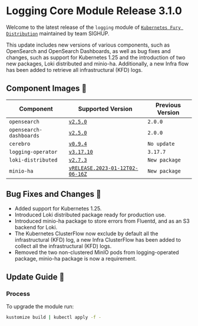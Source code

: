 # Logging Core Module Release 3.1.0

Welcome to the latest release of the `logging` module of [`Kubernetes Fury Distribution`](https://github.com/sighupio/fury-distribution) maintained by team SIGHUP.

This update includes new versions of various components, such as OpenSearch and OpenSearch Dashboards, as well as bug fixes and changes, such as support for Kubernetes 1.25 and the introduction of two new packages, Loki distributed and minio-ha.
Additionally, a new Infra flow has been added to retrieve all infrastructural (KFD) logs.

## Component Images 🚢

| Component                | Supported Version                                                                                      | Previous Version |
|--------------------------|--------------------------------------------------------------------------------------------------------|------------------|
| `opensearch`             | [`v2.5.0`](https://github.com/opensearch-project/OpenSearch/releases/tag/2.5.0)                        | `2.0.0`          |
| `opensearch-dashboards`  | [`v2.5.0`](https://github.com/opensearch-project/OpenSearch-Dashboards/releases/tag/2.5.0)             | `2.0.0`          |
| `cerebro`                | [`v0.9.4`](https://github.com/lmenezes/cerebro/releases/tag/v0.9.4)                                    | `No update`      |
| `logging-operator`       | [`v3.17.10`](https://github.com/banzaicloud/logging-operator/releases/tag/3.17.10)                     | `3.17.7`         |
| `loki-distributed`       | [`v2.7.3`](https://github.com/grafana/loki/releases/tag/v2.7.3)                                        | `New package`    |
| `minio-ha`               | [`vRELEASE.2023-01-12T02-06-16Z`](https://github.com/minio/minio/tree/RELEASE.2023-01-12T02-06-16Z)    | `New package`    |

## Bug Fixes and Changes 🐛

- Added support for Kubernetes 1.25.
- Introduced Loki distributed package ready for production use.
- Introduced minio-ha package to store errors from Fluentd, and as an S3 backend for Loki.
- The Kubernetes ClusterFlow now exclude by default all the infrastructural (KFD) log, a new Infra ClusterFlow has been added to collect all the infrastructural (KFD) logs.
- Removed the two non-clustered MinIO pods from logging-operated package, minio-ha package is now a requirement.

## Update Guide 🦮

### Process

To upgrade the module run:

```bash
kustomize build | kubectl apply -f -
```




